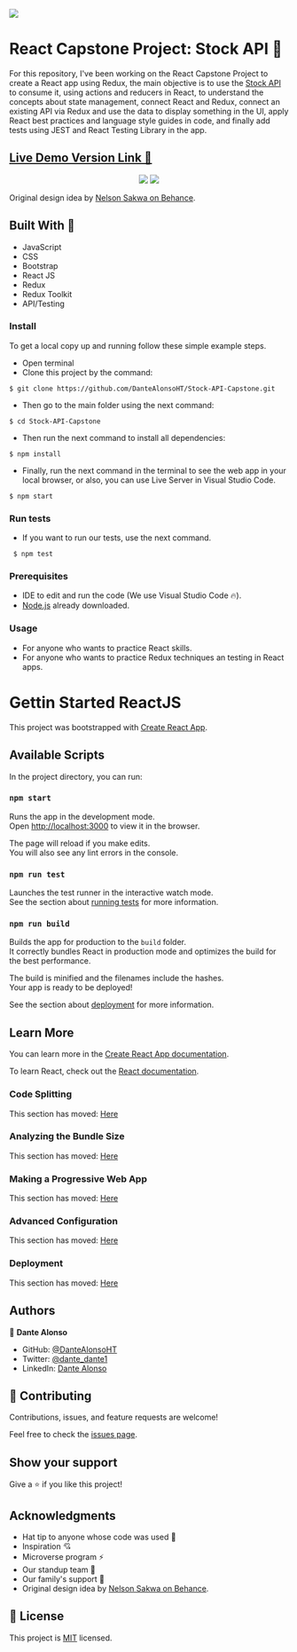 ![](https://img.shields.io/badge/Microverse-blueviolet) 

# React Capstone Project: Stock API 🤑

For this repository, I've been working on the React Capstone Project to create a React app using Redux, the main objective is to use the [Stock API](https://financialmodelingprep.com/developer/docs) to consume it, using actions and reducers in React, to understand the concepts about state management, connect React and Redux, connect an existing API via Redux and use the data to display something in the UI, apply React best practices and language style guides in code, and finally add tests using JEST and React Testing Library in the app.

## [Live Demo Version Link 👀](https://stock-api-capstone-project.netlify.app)

<center>
<div>
    <img src="./assets/stock-api-image-home.PNG">
    <img src="./assets/stock-api-image-details.PNG">
</div>
</center>

Original design idea by [Nelson Sakwa on Behance](https://www.behance.net/sakwadesignstudio).

## Built With 🔨

- JavaScript
- CSS
- Bootstrap
- React JS
- Redux
- Redux Toolkit
- API/Testing

### Install

To get a local copy up and running follow these simple example steps.

- Open terminal
- Clone this project by the command:

`$ git clone https://github.com/DanteAlonsoHT/Stock-API-Capstone.git`

- Then go to the main folder using the next command:

`$ cd Stock-API-Capstone`

- Then run the next command to install all dependencies:

`$ npm install`

- Finally, run the next command in the terminal to see the web app in your local browser, or also, you can use Live Server in Visual Studio Code.

`$ npm start`

### Run tests

- If you want to run our tests, use the next command.

` $ npm test`

### Prerequisites

- IDE to edit and run the code (We use Visual Studio Code 🔥).
- [Node.js](https://nodejs.org/en/download/) already downloaded.

### Usage

- For anyone who wants to practice React skills.
- For anyone who wants to practice Redux techniques an testing in React apps.

# Gettin Started ReactJS

This project was bootstrapped with [Create React App](https://github.com/facebook/create-react-app).

## Available Scripts

In the project directory, you can run:

### `npm start`

Runs the app in the development mode.\
Open [http://localhost:3000](http://localhost:3000) to view it in the browser.

The page will reload if you make edits.\
You will also see any lint errors in the console.

### `npm run test`

Launches the test runner in the interactive watch mode.\
See the section about [running tests](https://facebook.github.io/create-react-app/docs/running-tests) for more information.

### `npm run build`

Builds the app for production to the `build` folder.\
It correctly bundles React in production mode and optimizes the build for the best performance.

The build is minified and the filenames include the hashes.\
Your app is ready to be deployed!

See the section about [deployment](https://facebook.github.io/create-react-app/docs/deployment) for more information.

## Learn More

You can learn more in the [Create React App documentation](https://facebook.github.io/create-react-app/docs/getting-started).

To learn React, check out the [React documentation](https://reactjs.org/).

### Code Splitting

This section has moved: [Here](https://facebook.github.io/create-react-app/docs/code-splitting)

### Analyzing the Bundle Size

This section has moved: [Here](https://facebook.github.io/create-react-app/docs/analyzing-the-bundle-size)

### Making a Progressive Web App

This section has moved: [Here](https://facebook.github.io/create-react-app/docs/making-a-progressive-web-app)

### Advanced Configuration

This section has moved: [Here](https://facebook.github.io/create-react-app/docs/advanced-configuration)

### Deployment

This section has moved: [Here](https://facebook.github.io/create-react-app/docs/deployment)

## Authors

👤 **Dante Alonso**

- GitHub: [@DanteAlonsoHT](https://github.com/DanteAlonsoHT)
- Twitter: [@dante_dante1](https://twitter.com/dante_dante1)
- LinkedIn: [Dante Alonso](https://www.linkedin.com/in/dante-alonso/)

## 🤝 Contributing

Contributions, issues, and feature requests are welcome!

Feel free to check the [issues page](https://github.com/DanteAlonsoHT/Stock-API-Capstone/issues).

## Show your support

Give a ⭐️ if you like this project!

## Acknowledgments

- Hat tip to anyone whose code was used 🔰
- Inspiration 💘
- Microverse program ⚡
- Our standup team 🏹
- Our family's support 🙌
- Original design idea by [Nelson Sakwa on Behance](https://www.behance.net/sakwadesignstudio).

## 📝 License

This project is [MIT](./LICENSE) licensed.
